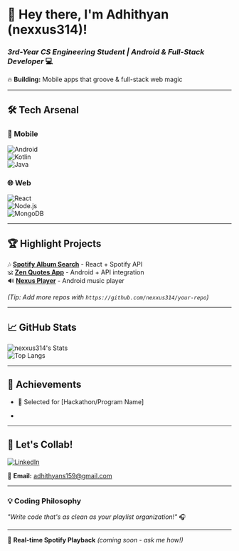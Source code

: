 # 🚀 **Hey there, I'm Adhithyan (nexxus314)!**  
### *3rd-Year CS Engineering Student | Android & Full-Stack Developer* 💻  
🔥 **Building:** Mobile apps that groove & full-stack web magic  

---

## 🛠 **Tech Arsenal**  
### 📱 Mobile  
![Android](https://img.shields.io/badge/Android-3DDC84?logo=android&logoColor=white)  
![Kotlin](https://img.shields.io/badge/Kotlin-7F52FF?logo=kotlin&logoColor=white)  
![Java](https://img.shields.io/badge/Java-007396?logo=java&logoColor=white)  

### 🌐 Web  
![React](https://img.shields.io/badge/React-61DAFB?logo=react&logoColor=black)  
![Node.js](https://img.shields.io/badge/Node.js-339933?logo=node.js&logoColor=white)  
![MongoDB](https://img.shields.io/badge/MongoDB-47A248?logo=mongodb&logoColor=white)  

---

## 🏆 **Highlight Projects**  
🎶 **[Spotify Album Search](https://github.com/nexxus314/spotify-album-search)** - React + Spotify API  
🕉️ **[Zen Quotes App](https://github.com/nexxus314/zen-quotes-app)** - Android + API integration  
🔊 **[Nexus Player](https://github.com/nexxus314/musicplayer)** - Android music player  

*(Tip: Add more repos with `https://github.com/nexxus314/your-repo`)*  

---

## 📈 **GitHub Stats**  
![nexxus314's Stats](https://github-readme-stats.vercel.app/api?username=nexxus314&show_icons=true&theme=radical&hide_border=true)  
![Top Langs](https://github-readme-stats.vercel.app/api/top-langs/?username=nexxus314&layout=compact&theme=radical)  

---

## 🌟 **Achievements**  
- 🏅 Selected for [Hackathon/Program Name]  
*  

---

## 🤝 **Let's Collab!**  
[![LinkedIn](https://img.shields.io/badge/LinkedIn-0A66C2?logo=linkedin&logoColor=white)]([https://linkedin.com/in/](https://www.linkedin.com/in/adhithyans314))  

📧 **Email:** [adhithyans159@gmail.com](adhithyans159@gmail.com)  

---

### 💡 **Coding Philosophy**  
*"Write code that's as clean as your playlist organization!"* 🎧  

---

🔄 **Real-time Spotify Playback** *(coming soon - ask me how!)*  
